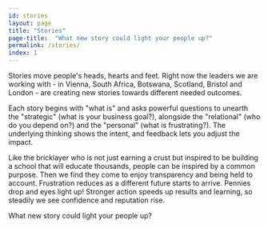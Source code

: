 ```yaml
---
id: stories
layout: page
title: "Stories"
page-title:  "What new story could light your people up?"
permalink: /stories/
index: 1
---
```


Stories move people's heads, hearts and feet. Right now the leaders we are working with - in Vienna, South Africa, Botswana, Scotland, Bristol and London - are creating new stories towards different needed outcomes.

Each story begins with "what is" and asks powerful questions to unearth the "strategic" (what is your business goal?), alongside the "relational" (who do you depend on?) and the "personal" (what is frustrating?). The underlying thinking shows the intent, and feedback lets you adjust the impact. 

Like the bricklayer who is not just earning a crust but inspired to be building a school that will educate thousands, people can be inspired by a common purpose. Then we find they come to enjoy transparency and being held to account. Frustration reduces as a different future starts to arrive. Pennies drop and eyes light up! Stronger action speeds up results and learning, so steadily we see confidence and reputation rise. 

What new story could light your people up?
